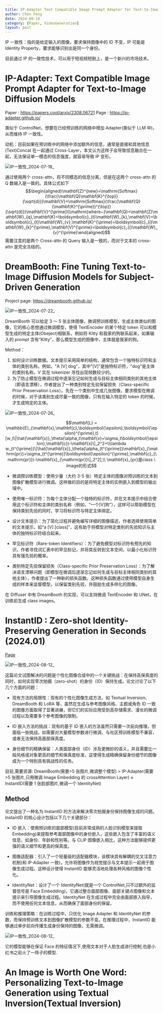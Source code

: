 ```yaml
---
title: IP-Adapter Text Compatible Image Prompt Adapter for Text-to-Image Diffusion Models
author: Chen Feng
date: 2024-09-18
category: [Paper, VideoGeneration]
layout: post
---
```


IP 一致性：指的是给定输入的图像，要求保持图像中的 ID 不变，IP 可能是 Identity Property，要求能够识别出是同一个身份。

目前通过 IP 的一致性技术，可以用于短视频短剧上，是一个新兴的市场技术。

# IP-Adapter: Text Compatible Image Prompt Adapter for Text-to-Image Diffusion Models

Paper : https://papers.cool/arxiv/2308.06721
Page : https://ip-adapter.github.io/

类似于 ControlNet，想要在已经预训练的网络中增加 Adapter(类似于 LLM 中)，从而维持 IP 一致性。

动机：目前如果在预训练中的网络中添加额外的信息，通常是直接和其他信息(Text)Concat 在一起通过 Cross-Layer，本文认为这样子会导致信息融合在一起，无法保证单一模态的信息强度，就容易导致 IP 变形。

![IP一致性_2024-07-18_](https://s2.loli.net/2024/07/18/Mxb9zRu2DgVY7Os.png)

通过使用两个 cross-attn，将不同模态的信息分离，但是在这两个 cross-attn 的 Q 数输入是一致的。具体公式如下
$$\begin{aligned}\mathbf{Z}^{new}=\mathrm{Softmax}(\frac{\mathbf{Q}\mathbf{K}^{\top}}{\sqrt{d}})\mathbf{V}+\mathrm{Softmax}(\frac{\mathbf{Q}(\mathbf{K}^{\prime})^{\top}}{\sqrt{d}})\mathbf{V}^{\prime}\\\mathrm{where~}\mathbf{Q}=\mathbf{Z}\mathbf{W}_{q},\mathbf{K}=\boldsymbol{c}_{t}\mathbf{W}_{k},\mathbf{V}=\boldsymbol{c}_{t}\mathbf{W}_{v},\mathbf{K}^{\prime}=\boldsymbol{c}_{i}\mathbf{W}_{k}^{\prime},\mathbf{V}^{\prime}=\boldsymbol{c}_{i}\mathbf{W}_{v}^{\prime}\end{aligned}$$
需要注意的是两个 Cross-áttn 的 Query 输入是一致的，而对于文本的 cross-attn 是完全冻结的。

# DreamBooth: Fine Tuning Text-to-Image Diffusion Models for Subject-Driven Generation

Project page: https://dreambooth.github.io/

![IP一致性_2024-07-22_](https://s2.loli.net/2024/07/22/Pr1BGqQf8KdTJXw.png)

DreamBooth 可以给定 3 ～ 5 张主体图像，微调预训练模型，生成主体类似的图像，它的核心思想通过微调模型，使得 TextEncoder 的某个特定 token 可以和模型生成的特定主体(Obeject)相联系，例如将 Kitty 和我家的狗联系起来，如果输入的 prompt 含有“Kitty”，那么模型生成的图像中，主体就是我家的狗。

Method：

1. 如何设计训练数据。文本提示采用简单的结构，通常包含一个独特标识符和主体的类别名称。例如，"A [V] dog"，其中"[V]"是独特标识符，"dog"是主体的类别名称。V 实在 tokenizer 寻找出现频数较少的。
2. 为了防止模型在微调过程中逐渐忘记如何生成与目标主体相同类别的其他主体（即语言漂移），作者提出了一种类别特定先验保留损失（Class-specific Prior Preservation Loss）。先在一个类别中生成几张图像，要求模型在微调的时候，对于该类别生成尽量一致的图像，只有在输入特定的 token 的时候，才生成特定的主体。

![IP一致性_2024-07-26_](https://s2.loli.net/2024/07/26/L9PxfrA8eu3vkMY.png)

$$\mathbf{L} = \mathbb{E}_{\mathbf{x},\mathbf{c},\boldsymbol{\epsilon},\boldsymbol{\epsilon}^{\prime},t}[w_t\|\hat{\mathbf{x}}_\theta(\alpha_t\mathbf{x}+\sigma_t\boldsymbol{\epsilon},\mathbf{c})-\mathbf{x}\|_2^2+\\\lambda w_{t^{\prime}}\|\hat{\mathbf{x}}_\theta(\alpha_{t^{\prime}}\mathbf{x}_{\mathrm{pr}}+\sigma_{t^{\prime}}\boldsymbol{\epsilon}^{\prime},\mathbf{c}_{\mathrm{pr}})-\mathbf{x}_{\mathrm{pr}}\|_2^2],\\ \mathbf{x}_{pr}是class \ image的形式$$

- 微调预训练模型：使用少量（大约 3-5 张）特定主体的图像对预训练的文本到图像扩散模型进行微调。这样做的目的是将特定主体的实例嵌入到模型的输出域中。

- 使用唯一标识符：为每个主体分配一个独特的标识符，并在文本提示中结合使用这个标识符和主体的类别名称（例如，“一个[V]狗”），这样可以帮助模型在保持类别先验的同时，学习将标识符与特定主体绑定。

- 设计文本提示：为了简化过程并避免编写详细的图像描述，作者选择使用简单的文本提示，如“a [V] [class]”，这有助于将模型对特定类别的先验知识与主体的独特标识符结合起来。

- 罕见标识符（Rare-token Identifiers）：为了避免模型对标识符有预先的知识，作者寻找词汇表中的罕见标记，并将其反转到文本空间，以最小化标识符具有强先验的概率。

- 类别特定先验保留损失（Class-specific Prior Preservation Loss）：为了解决语言漂移问题（即模型在微调后逐渐忘记如何生成与目标主体相同类别的其他主体），作者提出了一种新的损失函数。这种损失函数通过使用模型自身生成的样本来监督模型，以保留类别先验，并鼓励生成多样化的图像。

在 Diffuser 中有 DreamBooth 的实现，可以支持微调 TextEncoder 和 UNet，在训练前生成 class images。

# InstantID : Zero-shot Identity-Preserving Generation in Seconds (2024.01)

[Page](https://instantid.github.io/)

![IP一致性_2024-08-12_](https://s2.loli.net/2024/08/12/ryfb2DpVJizUjnq.png)

这篇论文试图解决的问题是个性化图像合成中的一个关键挑战：在保持高保真度的同时，如何实现零次拍摄（zero-shot）的身份（ID）保持生成。论文讨论了以下几个方面的问题：

- 现有方法的局限性：现有的个性化图像生成方法，如 Textual Inversion、DreamBooth 和 LoRA 等，虽然在生成与参考图像风格、主题或角色 ID 一致的图像方面取得了显著进展，但它们的实际应用受到高存储需求、漫长的微调过程以及需要多个参考图像的限制。

- ID 嵌入方法的挑战：现有的基于 ID 嵌入的方法虽然只需要一次前向推理，但面临一些挑战，如需要对大量模型参数进行微调、与社区预训练模型不兼容，或者无法保持高面部保真度。

- 身份细节的精确保留：人类面部身份（ID）涉及更微妙的语义，并且需要比一般风格或对象更高的细节和保真度标准，这使得生成精确保留身份细节的图像成为一个特别具有挑战性的任务。

目前,需要资源:
DreamBooth(需要>5 张图片,微调整个模型) > IP-Adapter(需要>5 张图片,只用微调 Image Embedding 的 crossAttention Layer) $\approx$ InstantID(需要 1 张脸部图片,微调一个 IdentityNet)

## Method

论文提出了一种名为 InstantID 的方法来解决零次拍摄身份保持图像生成的问题。InstantID 的核心设计包括以下几个关键部分：

- ID 嵌入：使用预训练的面部模型(目前非常成熟的人脸识别模型来提取 Embedding)来提取参考面部图像中的身份嵌入，这些嵌入包含了丰富的语义信息，如身份、年龄和性别等。与 CLIP 图像嵌入相比，这种方法能够提供更强的语义细节和更高的保真度。

- 图像适配器：引入了一个轻量级的适配器模块，该模块具有解耦的交叉注意力机制(和 IP-Adapter 一致)，允许将图像作为视觉提示与文本提示一起用于图像生成过程。这种设计使得 InstantID 能够灵活地处理各种风格的图像个性化。

- IdentityNet：设计了一个 IdentityNet(就是一个 ControlNet,只不过额外的监督信号是 Face Embedding)，它通过整合面部图像、面部关键点图像和文本提示来引导图像生成过程。IdentityNet 在生成过程中完全由面部嵌入指导，而不使用任何文本信息，从而确保了面部身份的保留。

训练和推理策略：在训练过程中，只优化 Image Adapter 和 IdentityNet 的参数，而保持预训练文本到图像扩散模型的参数不变。在推理过程中，InstantID 能够通过单步前向传播生成身份保持的图像，无需微调。

![IP一致性_2024-08-12_](https://s2.loli.net/2024/08/12/C36A8rwLTgsW5cV.png)

它的模型能够在保证 Face 的特征情况下,使用文本对于人脸生成进行控制,也是小红书之前火了一阵子的模型.

# An Image is Worth One Word: Personalizing Text-to-Image Generation using Textual Inversion(Textual Inversion)
